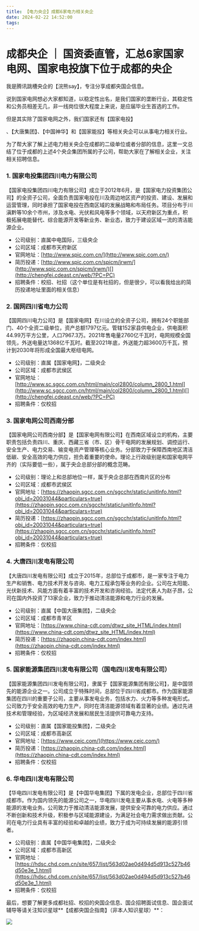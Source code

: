 ```yaml
---
title: 【电力央企】成都6家电力相关央企
date: 2024-02-22 14:52:00
tags:
---
```

# 成都央企 ｜ 国资委直管，汇总6家国家电网、国家电投旗下位于成都的央企

我是腾讯跳槽央企的【浣熊say】，专注分享成都央国企信息。

说到国家电网想必大家都知道，以稳定性出名，是我们国家的垄断行业，其稳定性和公务员相差无几，非一线岗位很大程度上来说，是应届毕业生首选的工作。

但是其实除了国家电网之外，我们国家还有【国家电投】

、【大唐集团】、【中国神华】和【国家能投】等相关央企可以从事电力相关行业。

为了帮大家了解上述电力相关央企在成都的二级单位或者分部的信息，这里一文总结了位于成都的上述4个央企集团所属的子公司，帮助大家在了解相关企业，关注相关招聘信息。

### 1. 国家电投集团四川电力有限公司

【国家电投集团四川电力有限公司】成立于2012年6月，是【国家电力投资集团公司】的全资子公司，全面负责国家电投在川及周边地区资产的投资、建设、发展和运营管理，同时承担了国家电投在西南区域的发展战略和布局任务。项目分布于川滇黔等10余个市州，涉及水电、光伏和风电等多个领域，以天府新区为重点，积极拓展电能替代、综合能源开发等新业务、新业态，致力于建设区域一流的清洁能源企业。


* 公司级别：直属中电国际，三级央企
* 公司区域：成都市天府新区
* 官网地址：[http://www.spic.com.cn/](http://www.spic.com.cn/)
* 简历投递：[http://www.spic.com.cn/spicm/jrwm/](http://www.spic.com.cn/spicm/jrwm/)[](http://chengfei.cdeast.cn/web/?PC=PC)
* 招聘条件：校招、社招（这个单位是有社招的，但是很少，可以看我给出的简历投递地址里面的相关信息）

### 2. 国网四川省电力公司

【国网四川电力公司】是【国家电网】在川设立的全资子公司，拥有24个职能部门、40个全资二级单位，资产总额1797亿元。管辖152家县供电企业，供电面积44.99万平方公里，人口7967.3万。2021年售电量2760亿千瓦时，电网规模全国领先，外送电量达1368亿千瓦时。截至2021年底，外送能力超3600万千瓦，预计到2030年将形成全国最大枢纽电网。


* 公司级别：直属【国家电网】，二级央企
* 公司区域：成都市武侯区
* 官网地址：[http://www.sc.sgcc.com.cn/html/main/col2800/column_2800_1.html](http://www.sc.sgcc.com.cn/html/main/col2800/column_2800_1.html)[](http://chengfei.cdeast.cn/web/?PC=PC)
* 招聘条件：仅校招

### 3. 国家电网公司西南分部

【国家电网公司西南分部】是【国家电网有限公司】在西南区域设立的机构，主要职责包括负责四川、重庆、西藏三省（市、区）骨干电网的发展规划、调控运行、安全生产、电力交易、输变电资产管理等核心业务。分部致力于保障西南地区清洁低碳、安全高效的电力供应，担负着重要的使命。理论上行政级别是和国家电网平齐的（实际要低一些），属于央企总部分部的概念范畴。


* 公司级别：理论上和总部地位一样，属于央企总部在西南片区的分布
* 公司区域：成都市武侯区
* 官网地址：[https://zhaopin.sgcc.com.cn/sgcchr/static/unitInfo.html?obj_id=20031044&particulars=true](https://zhaopin.sgcc.com.cn/sgcchr/static/unitInfo.html?obj_id=20031044&particulars=true)
* [](http://chengfei.cdeast.cn/web/?PC=PC)简历投递：[https://zhaopin.sgcc.com.cn/sgcchr/static/unitInfo.html?obj_id=20031044&particulars=true](https://zhaopin.sgcc.com.cn/sgcchr/static/unitInfo.html?obj_id=20031044&particulars=true)
* 招聘条件：仅校招

### 4.  大唐四川发电有限公司

【大唐四川发电有限公司】成立于2015年，总部位于成都市，是一家专注于电力生产和销售、电力技术开发与咨询、电力工程承包等业务的企业。公司在太阳能、光伏新技术、风能方面有着丰富的技术开发和咨询经验。法定代表人为赵子昂，公司在国内外投资了13家企业，致力于推动清洁能源和电力行业的发展。


* 公司级别：直属【中国大唐集团】，二级央企
* 公司区域：成都市青羊区
* 官网地址：[https://www.china-cdt.com/dtwz_site_HTML/index.html](https://www.china-cdt.com/dtwz_site_HTML/index.html)
* [](http://chengfei.cdeast.cn/web/?PC=PC)简历投递：[https://zhaopin.china-cdt.com/index.html](https://zhaopin.china-cdt.com/index.html)
* 招聘条件：仅校招

### 5. 国家能源集团四川发电有限公司（国电四川发电有限公司）

【国家能源集团四川发电有限公司】，隶属于【国家能源集团有限公司】，是中国领先的能源企业之一。公司成立于特殊时间，总部位于四川省成都市。作为国家能源集团在四川的重要子公司，主要从事发电业务，包括水力、火力等多种发电形式。公司致力于安全高效的电力生产，同时在清洁能源领域有着显著的业绩。通过先进技术和管理经验，为区域经济发展和居民生活提供可靠电力支持。




* 公司级别：直属【国家能投集团】，二级央企
* 公司区域：成都市高新区
* 官网地址：[https://www.ceic.com/](https://www.ceic.com/)
* [](http://chengfei.cdeast.cn/web/?PC=PC)简历投递：[https://zhaopin.china-cdt.com/index.html](https://zhaopin.china-cdt.com/index.html)
* 招聘条件：仅校招

### 6. 华电四川发电有限公司

【华电四川发电有限公司】是【中国华电集团】下属的发电企业，总部位于四川省成都市。作为国内领先的能源公司之一，华电四川发电主要从事水电、火电等多种能源的发电业务。公司致力于推动清洁能源发展，提供安全可靠的电力供应。通过不断创新和技术升级，积极参与区域能源建设，为满足社会电力需求做出贡献。公司在电力行业具有丰富的经验和卓越的业绩，致力于成为可持续发展的能源引领者。

* 公司级别：直属【中国华电集团】，二级央企
* 公司区域：成都市高新区
* 官网地址：[https://hdsc.chd.com.cn/site/657/list/563d02ae0d494d5d913c527b46d50e3e_1.html](https://hdsc.chd.com.cn/site/657/list/563d02ae0d494d5d913c527b46d50e3e_1.html)
* 招聘条件：仅校招

最后，想要了解更多成都社招、校招的央国企信息、国企招聘面试信息、国企面试辅导等请关注知识星球**【成都央国企指南】（非本人知识星球）**：

![](https://files.mdnice.com/user/14113/9fd69430-8314-4e16-8c0e-0d48d486ad60.png)
